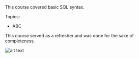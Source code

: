 This course covered basic SQL syntax.

Topics:
- ABC

This course served as a refresher and was done for the sake of completeness.

![alt text](URL)
